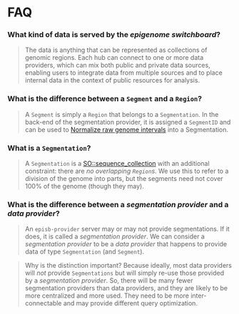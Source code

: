 # FAQ

### What kind of data is served by the *epigenome switchboard*?

> The data is anything that can be represented as collections of genomic regions. Each hub can connect to one or more data providers, which can mix both public and private data sources, enabling users to integrate data from multiple sources and to place internal data in the context of public resources for analysis.



### What is the difference between a `Segment` and a `Region`?

> A `Segment` is simply a `Region` that belongs to a `Segmentation`. In the back-end of the segmentation provider, it is assigned a `SegmentID` and can be used to [Normalize raw genome intervals](/normalize.md) into a Segmentation.

### What is a `Segmentation`?

> A `Segmentation` is a [SO::sequence_collection](http://www.sequenceontology.org/browser/current_svn/term/SO:0001260) with an additional constraint: there are *no overlapping `Region`s*. We use this to refer to a division of the genome into parts, but the segments need not cover 100% of the genome (though they may).

### What is the difference between a *segmentation provider* and a *data provider*?

> An `episb-provider` server may or may not provide segmentations. If it does, it is called a *segmentation provider*. We can consider a *segmentation provider* to be a *data provider* that happens to provide data of type `Segmentation` (and `Segment`).

> Why is the distinction important? Because ideally, most data providers will *not* provide `Segmentations` but will simply re-use those provided by a *segmentation provider*. So, there will be many fewer segmentation providers than data providers, and they are likely to be more centralized and more used. They need to be more inter-connectable and may provide different query optimization.

